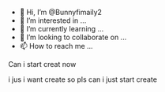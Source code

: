 - 👋 Hi, I’m @Bunnyfimaily2
- 👀 I’m interested in ...
- 🌱 I’m currently learning ...
- 💞️ I’m looking to collaborate on ...
- 📫 How to reach me ...

<!---
Bunnyfimaily2/Bunnyfimaily2 is a ✨ special ✨ repository because its `README.md` (this file) appears on your GitHub profile.
You can click the Preview link to take a look at your changes.
--->Can i start creat now
i jus i want create so pls can i just start create

